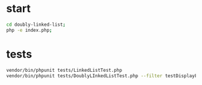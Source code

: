 # start
```bash
cd doubly-linked-list;
php -e index.php;
```

# tests
```bash
vendor/bin/phpunit tests/LinkedListTest.php
vendor/bin/phpunit tests/DoublyLInkedListTest.php --filter testDisplayForward
```
